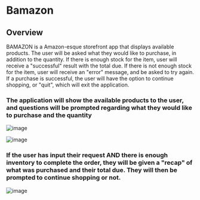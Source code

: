 # Bamazon
## Overview
BAMAZON is a Amazon-esque storefront app that displays available products. The user will be asked what they would like to purchase, in addition to the quantity. If there is enough stock for the item, user will receive a "successful" result with the total due. If there is not enough stock for the item, user will receive an "error" message, and be asked to try again. If a purchase is successful, the user will have the option to continue shopping, or "quit", which will exit the application.

### The application will show the available products to the user, and questions will be prompted regarding what they would like to purchase and the quantity

![image](https://user-images.githubusercontent.com/34128946/51081933-e0f28480-16c1-11e9-9e3e-83b16925d99f.png)

![image](https://user-images.githubusercontent.com/34128946/51081972-a89f7600-16c2-11e9-902f-f15aa52d45ff.png)

### If the user has input their request AND there is enough inventory to complete the order, they will be given a "recap" of what was purchased and their total due. They will then be prompted to continue shopping or not.

![image](https://user-images.githubusercontent.com/34128946/51082001-2cf1f900-16c3-11e9-9d31-b2517f25a2c3.png)

